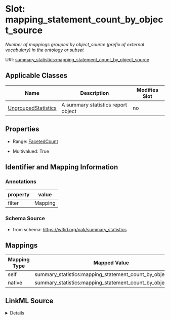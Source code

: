 

# Slot: mapping_statement_count_by_object_source


_Number of mappings grouped by object_source (prefix of external vocabulary) in the ontology or subset_





URI: [summary_statistics:mapping_statement_count_by_object_source](https://w3id.org/oaklib/summary_statistics.mapping_statement_count_by_object_source)



<!-- no inheritance hierarchy -->





## Applicable Classes

| Name | Description | Modifies Slot |
| --- | --- | --- |
| [UngroupedStatistics](UngroupedStatistics.md) | A summary statistics report object |  no  |







## Properties

* Range: [FacetedCount](FacetedCount.md)

* Multivalued: True





## Identifier and Mapping Information





### Annotations

| property | value |
| --- | --- |
| filter | Mapping || facet | ObjectSource |



### Schema Source


* from schema: https://w3id.org/oak/summary_statistics




## Mappings

| Mapping Type | Mapped Value |
| ---  | ---  |
| self | summary_statistics:mapping_statement_count_by_object_source |
| native | summary_statistics:mapping_statement_count_by_object_source |




## LinkML Source

<details>
```yaml
name: mapping_statement_count_by_object_source
annotations:
  filter:
    tag: filter
    value: Mapping
  facet:
    tag: facet
    value: ObjectSource
description: Number of mappings grouped by object_source (prefix of external vocabulary)
  in the ontology or subset
from_schema: https://w3id.org/oak/summary_statistics
rank: 1000
alias: mapping_statement_count_by_object_source
owner: UngroupedStatistics
domain_of:
- UngroupedStatistics
slot_group: metadata_statistic_group
range: FacetedCount
multivalued: true
inlined: true

```
</details>